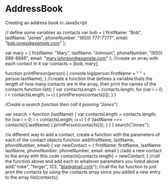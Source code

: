 # AddressBook
Creating an address book in JavaScript

// define some variables as contacts
var bob = {
    firstName: "Bob",
    lastName: "Jones",
    phoneNumber: "(650) 777-7777",
    email: "bob.jones@example.com"
};

var mary = {
    firstName: "Mary",
    lastName: "Johnson",
    phoneNumber: "(650) 888-8888",
    email: "mary.johnson@example.com"
};
//create an array with each contact in it
var contacts = [bob, mary];

function printPerson(person) {
    console.log(person.firstName + " " + person.lastName);
}
//create a function that defines a variable thats the length of how many contacts are in the array, then print the names of the contacts
function list() {
	var contactsLength = contacts.length;
	for (var i = 0; i < contactsLength; i++) {
		printPerson(contacts[i]);
	}
}

/*Create a search function
then call it passing "Jones"*/

var search = function (lastName) {
    var contactsLength = contacts.length;
    for (var i = 0; i < contactsLength; i++) {
		if (lastName === contacts[i].lastName) {
		    printPerson(contacts[i]);
	}
}
}
search("Jones");

//a different way to add a contact, create a function with the parameters of each of the contact objects
function add(firstName, lastName, phoneNumber, email) {
    var newContact = {
    firstName: firstName,
    lastName: lastName,
    phoneNumber: phoneNumber,
    email: email
    }
    //add a new contact to the array with this code
    contacts[contacts.length] = newContact;
}
//call the function above and add each to whatever parameters you listed above
add("mike", "ferger", 123, "bla@gmail.com");
//call the list function to just print the contacts by using the contacts array since you added a new entry to the array
list(contacts);
